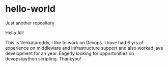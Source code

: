 # hello-world
Just another repository


Hello All!

This is Venkatareddy, i like to work on Devops. I have had 6 yrs of experience on middleware and infrastructure support and also worked java development for an year. Eagerly looking for opportunities on devops/python scripting. Thankyou!
